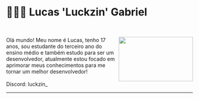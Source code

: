 # 👨🏾‍💻 Lucas 'Luckzin' Gabriel
<br>
<p><img src="https://i.imgur.com/dVipEV8.gif" height="120px" width="200px" align="right">
Olá mundo! Meu nome é Lucas, tenho 17 anos, sou estudante do terceiro ano do ensino médio e também estudo para ser um desenvolvedor, atualmente estou focado em aprimorar meus conhecimentos para me tornar um melhor desenvolvedor!<br>
<br>Discord: luckzin_
</p>
<hr>
